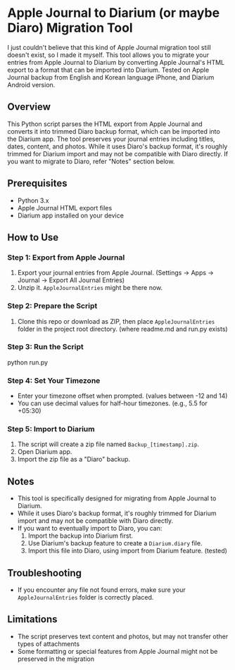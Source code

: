 # Apple Journal to Diarium (or maybe Diaro) Migration Tool

I just couldn't believe that this kind of Apple Journal migration tool still doesn't exist, so I made it myself.
This tool allows you to migrate your entries from Apple Journal to Diarium by converting Apple Journal's HTML export to a format that can be imported into Diarium.
Tested on Apple Journal backup from English and Korean language iPhone, and Diarium Android version.

## Overview

This Python script parses the HTML export from Apple Journal and converts it into trimmed Diaro backup format, which can be imported into the Diarium app. The tool preserves your journal entries including titles, dates, content, and photos.
While it uses Diaro's backup format, it's roughly trimmed for Diarium import and may not be compatible with Diaro directly. If you want to migrate to Diaro, refer "Notes" section below.

## Prerequisites

- Python 3.x
- Apple Journal HTML export files
- Diarium app installed on your device

## How to Use

### Step 1: Export from Apple Journal
1. Export your journal entries from Apple Journal. (Settings -> Apps -> Journal -> Export All Journal Entries)
2. Unzip it. `AppleJournalEntries` might be there now.

### Step 2: Prepare the Script
1. Clone this repo or download as ZIP, then place `AppleJournalEntries` folder in the project root directory. (where readme.md and run.py exists)

### Step 3: Run the Script
python run.py

### Step 4: Set Your Timezone
- Enter your timezone offset when prompted. (values between -12 and 14)
- You can use decimal values for half-hour timezones. (e.g., 5.5 for +05:30)

### Step 5: Import to Diarium
1. The script will create a zip file named `Backup_[timestamp].zip`.
2. Open Diarium app.
3. Import the zip file as a "Diaro" backup.

## Notes

- This tool is specifically designed for migrating from Apple Journal to Diarium.
- While it uses Diaro's backup format, it's roughly trimmed for Diarium import and may not be compatible with Diaro directly.
- If you want to eventually import to Diaro, you can:
  1. Import the backup into Diarium first.
  2. Use Diarium's backup feature to create a `Diarium.diary` file.
  3. Import this file into Diaro, using import from Diarium feature. (tested)

## Troubleshooting

- If you encounter any file not found errors, make sure your `AppleJournalEntries` folder is correctly placed.

## Limitations

- The script preserves text content and photos, but may not transfer other types of attachments
- Some formatting or special features from Apple Journal might not be preserved in the migration

